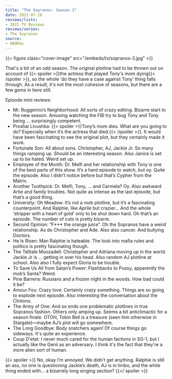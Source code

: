 ```yaml
---
title: "The Sopranos: Season 3"
date: 2021-07-28
reviews/lists:
- 2021 TV Reviews
reviews/series:
- The Sopranos
source:
- HBOMax
---
```

{{< figure class="cover-image" src="/embeds/tv/sopranos-3.jpg" >}}

That's a bit of an odd season. The original plotline had to be thrown out on account of {{< spoiler >}}the actress that played Tony's mom dying{{< /spoiler >}}, so the whole 'do they have a case against Tony' thing falls through. As a result, it's not the most cohesive of seasons, but there are a few gems in here still. 

Episode mini reviews:

- Mr. Ruggerino’s Neighborhood: All sorts of  crazy editing. Bizarre start to the new season. Amusing watching the FBI try to bug Tony and Tony being … surprisingly competent.
- Proshai Livushka: {{< spoiler >}}Tony’s mom dies. What are you going to do? Especially when it’s the actress that died.{{< /spoiler >}}. It would have been fascinating to see the original plot, but they certainly made it work. 
- Fortunate Son: All about sons. Christopher, AJ, Jackie Jr. So many things ramping up. Should be an interesting season. Also Janice is set up to be hated. Weird set up. 
- Employee of the Month: Dr. Melfi and her relationship with Tony is one of the best parts of this show. It’s a hard episode to watch, but oy. Quite the episode. Also I didn’t notice before but that’s Cypher from the Matrix. 
- Another Toothpick: Dr. Melfi, Tony, … and Carmela? Oy. Also awkward Artie and family troubles. Not quite as intense as the last episode, but that’s a good thing. 
- University: Oh Meadow. It’s not a mob plotline, but it’s a fascinating counterpoint. And Ralphie, like Aprile but crazier… And the whole ‘stripper with a heart of gold’ only to be shut down hard. Oh that’s an episode. The number of cuts is pretty bizarre. 
- Second Opinion: “F*** the orange juice”. Oh the Sopranos have a weird relationship. As do Christopher and Ade. Also also cancer. And bullying Doctors. 
- He Is Risen: Man Ralphie is hateable. The look into mafia rules and politics is pretty fascinating though. 
- The Telltale Moozadell: Christopher and Adriana moving up in the world. Jackie Jr is … getting in over his head. Also random AJ plotline at school. Also also I fully expect Gloria to be trouble. 
- To Save Us All from Satan’s Power: Flashbacks to Pussy, apparently the mob’s Santa? Weird. 
- Pine Barrens: Russians and a frozen night in the woods. How bad could it be?
- Amour Fou: Crazy love. Certainly crazy something. Things are so going to explode next episode. Also interesting the conversation about the Clintons. 
- The Army of One: And so ends one problematic plotlines in true Sopranos fashion. Others only amping up. Seems a bit anticlimactic for a season finale. OTOH, Tobin Bell is a treasure (seen him otherwise in Stargate)—maybe AJ’s plot will go somewhere.  
- The Long Goodbye: Body snatchers again! Of course things go sideways. It's quite an experience. 
- Coup D'etat: I never much cared for the human factions in SG-1, but I actually like the Genii as an adversary. I think it's the fact that they're a more alien sort of human. 

{{< spoiler >}} No, okay I’m annoyed. We didn’t get anything. Ralphie is still an ass, no one is questioning Jackie’s death, AJ is in limbo, and the while thing ended with… a bizarrely long singing section? {{</ spoiler >}}